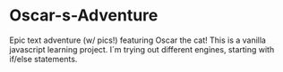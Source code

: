 # Oscar-s-Adventure
Epic text adventure (w/ pics!) featuring Oscar the cat!
This is a vanilla javascript learning project.
I´m trying out different engines, starting with if/else statements.
